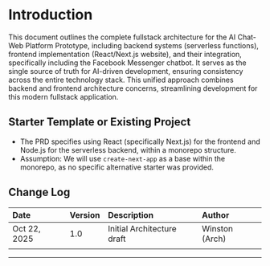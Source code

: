 # Introduction

This document outlines the complete fullstack architecture for the AI Chat-Web Platform Prototype, including backend systems (serverless functions), frontend implementation (React/Next.js website), and their integration, specifically including the Facebook Messenger chatbot. It serves as the single source of truth for AI-driven development, ensuring consistency across the entire technology stack. This unified approach combines backend and frontend architecture concerns, streamlining development for this modern fullstack application.

## Starter Template or Existing Project
* The PRD specifies using React (specifically Next.js) for the frontend and Node.js for the serverless backend, within a monorepo structure.
* Assumption: We will use `create-next-app` as a base within the monorepo, as no specific alternative starter was provided.

## Change Log
| Date         | Version | Description                   | Author        |
| :----------- | :------ | :---------------------------- | :------------ |
| Oct 22, 2025 | 1.0     | Initial Architecture draft    | Winston (Arch)|
|              |         |                               |               |

---

